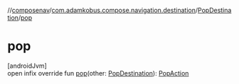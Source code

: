 //[composenav](../../../index.md)/[com.adamkobus.compose.navigation.destination](../index.md)/[PopDestination](index.md)/[pop](pop.md)

# pop

[androidJvm]\
open infix override fun [pop](pop.md)(other: [PopDestination](index.md)): [PopAction](../../com.adamkobus.compose.navigation.action/-pop-action/index.md)

